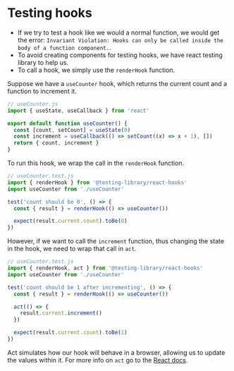 # Testing hooks #

- If we try to test a hook like we would a normal function, we would get the error: `Invariant Violation: Hooks can only be called inside the body of a function component.`.
- To avoid creating components for testing hooks, we have react testing library to help us.
- To call a hook, we simply use the `renderHook` function.

Suppose we have a `useCounter` hook, which returns the current count and a function to increment it.
```javascript
// useCounter.js
import { useState, useCallback } from 'react'

export default function useCounter() {
  const [count, setCount] = useState(0)
  const increment = useCallback(() => setCount((x) => x + 1), [])
  return { count, increment }
}
```

To run this hook, we wrap the call in the `renderHook` function.
```javascript
// useCounter.test.js
import { renderHook } from '@testing-library/react-hooks'
import useCounter from './useCounter'

test('count should be 0', () => {
  const { result } = renderHook(() => useCounter())

  expect(result.current.count).toBe(0)
})
```

However, if we want to call the `increment` function, thus changing the state in the hook, we need to wrap that call in `act`.

```javascript
// useCounter.test.js
import { renderHook, act } from '@testing-library/react-hooks'
import useCounter from './useCounter'

test('count should be 1 after incrementing', () => {
  const { result } = renderHook(() => useCounter())

  act(() => {
    result.current.increment()
  })

  expect(result.current.count).toBe(1)
})
```

Act simulates how our hook will behave in a browser, allowing us to update the values within it. For more info on `act` go to the [React docs](https://reactjs.org/docs/test-utils.html#act).

